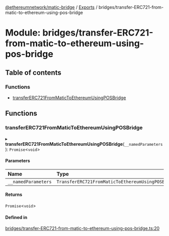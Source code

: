 [@ethereumnetwork/matic-bridge](../README.md) / [Exports](../modules.md) / bridges/transfer-ERC721-from-matic-to-ethereum-using-pos-bridge

# Module: bridges/transfer-ERC721-from-matic-to-ethereum-using-pos-bridge

## Table of contents

### Functions

- [transferERC721FromMaticToEthereumUsingPOSBridge](bridges_transfer_ERC721_from_matic_to_ethereum_using_pos_bridge.md#transfererc721frommatictoethereumusingposbridge)

## Functions

### transferERC721FromMaticToEthereumUsingPOSBridge

▸ **transferERC721FromMaticToEthereumUsingPOSBridge**(`__namedParameters`): `Promise`<`void`\>

#### Parameters

| Name | Type |
| :------ | :------ |
| `__namedParameters` | `TransferERC721FromMaticToEthereumUsingPOSBridge` |

#### Returns

`Promise`<`void`\>

#### Defined in

[bridges/transfer-ERC721-from-matic-to-ethereum-using-pos-bridge.ts:20](https://github.com/KedziaPawel/matic-bridge/blob/fd8576e/src/bridges/transfer-ERC721-from-matic-to-ethereum-using-pos-bridge.ts#L20)
